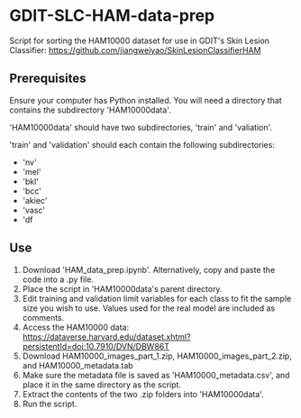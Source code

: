 # GDIT-SLC-HAM-data-prep

Script for sorting the HAM10000 dataset for use in GDIT's Skin Lesion Classifier: https://github.com/jiangweiyao/SkinLesionClassifierHAM

## Prerequisites 

Ensure your computer has Python installed.
You will need a directory that contains the subdirectory 'HAM10000data'.

'HAM10000data' should have two subdirectories, 'train' and 'valiation'.

'train' and 'validation' should each contain the following subdirectories: 
- 'nv'
- 'mel'
- 'bkl'
- 'bcc'
- 'akiec'
- 'vasc'
- 'df

## Use
1. Download 'HAM_data_prep.ipynb'. Alternatively, copy and paste the code into a .py file.
3. Place the script in 'HAM10000data's parent directory.
4. Edit training and validation limit variables for each class to fit the sample size you wish to use. Values used for the real model are included as comments.
5. Access the HAM10000 data: https://dataverse.harvard.edu/dataset.xhtml?persistentId=doi:10.7910/DVN/DBW86T
6. Download HAM10000_images_part_1.zip, HAM10000_images_part_2.zip, and HAM10000_metadata.tab
7. Make sure the metadata file is saved as 'HAM10000_metadata.csv', and place it in the same directory as the script.
8. Extract the contents of the two .zip folders into 'HAM10000data'.
9. Run the script.

